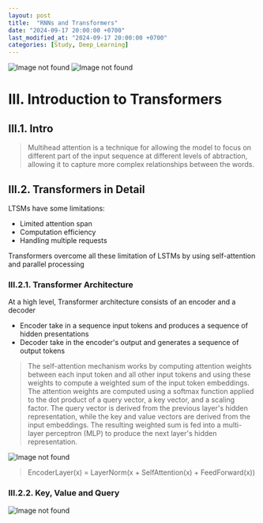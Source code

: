 ```yaml
---
layout: post
title:  "RNNs and Transformers"
date: "2024-09-17 20:00:00 +0700"
last_modified_at: "2024-09-17 20:00:00 +0700"
categories: [Study, Deep_Learning]
---
```


![Image not found](/assets/img/rnns-and-transformers/ink_1.png)
![Image not found](/assets/img/rnns-and-transformers/ink_2.png)

# III. Introduction to Transformers

## III.1. Intro

> Multihead attention is a technique for allowing the model to focus on different part of the input sequence at different levels of abtraction, allowing it to capture more complex relationships between the words.

## III.2. Transformers in Detail

LTSMs have some limitations:

- Limited attention span
- Computation efficiency
- Handling multiple requests

Transformers overcome all these limitation of LSTMs by using self-attention and parallel processing

### III.2.1. Transformer Architecture

At a high level, Transformer architecture consists of an encoder and a decoder

- Encoder take in a sequence input tokens and produces a sequence of hidden presentations
- Decoder take in the encoder's output and generates a sequence of output tokens

> The self-attention mechanism works by computing attention weights between each input token and all other input tokens and using these weights to compute a weighted sum of the input token embeddings. The attention weights are computed using a softmax function applied to the dot product of a query vector, a key vector, and a scaling factor. The query vector is derived from the previous layer's hidden representation, while the key and value vectors are derived from the input embeddings. The resulting weighted sum is fed into a multi-layer perceptron (MLP) to produce the next layer's hidden representation.

![Image not found](/assets/img/rnns-and-transformers/transformer_architecture.jpeg)

> EncoderLayer(x) = LayerNorm(x + SelfAttention(x) + FeedForward(x))

### III.2.2. Key, Value and Query

![Image not found](/assets/img/rnns-and-transformers/transformer_self_attention.png)
